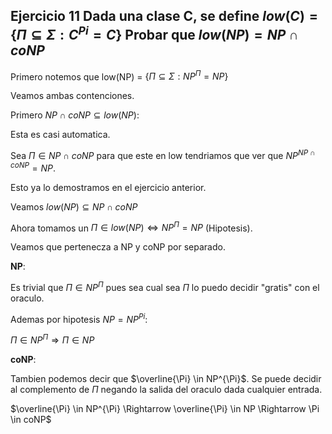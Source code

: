 ## Ejercicio 11 Dada una clase C, se define $low(C) = \{\Pi \subseteq \Sigma: C^{Pi} = C\}$ Probar que $low(NP) = NP \cap coNP$

Primero notemos que low(NP) = $\{\Pi \subseteq \Sigma: NP^{\Pi} = NP\}$

Veamos ambas contenciones.

Primero $NP \cap coNP \subseteq low(NP)$:

Esta es casi automatica.

Sea $\Pi \in NP \cap coNP$ para que este en low tendriamos que ver que $NP^{NP \cap coNP} = NP$.

Esto ya lo demostramos en el ejercicio anterior.

Veamos $low(NP) \subseteq NP \cap coNP$

Ahora tomamos un $\Pi \in low(NP) \iff NP^{\Pi} = NP$ (Hipotesis).

Veamos que pertenecza a NP y coNP por separado.

**NP**:

Es trivial que $\Pi \in NP^{\Pi}$ pues sea cual sea $\Pi$ lo puedo decidir "gratis" con el oraculo.

Ademas por hipotesis $NP = NP^{Pi}$:

$\Pi \in NP^{\Pi} \Rightarrow \Pi \in NP$

**coNP**:

Tambien podemos decir que $\overline{\Pi} \in NP^{\Pi}$. Se puede decidir al complemento de $\Pi$ negando la salida del oraculo
dada cualquier entrada.

$\overline{\Pi} \in NP^{\Pi} \Rightarrow \overline{\Pi} \in NP \Rightarrow \Pi \in coNP$